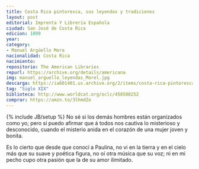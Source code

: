 ```yaml
---
title: Costa Rica pintoresca, sus leyendas y tradiciones
layout: post
editorial: Imprenta Y Librería Española
ciudad: San José de Costa Rica
edicion: 1899
year: 
category: 
- Manuel Argüello Mora
nacionalidad: Costa Rica
nacimiento: 
repositorio: The American Libraries
repurl: https://archive.org/details/americana
img: manuel_arguello_leyendas_Morel.jpg
descarga: https://ia601401.us.archive.org/2/items/costa-rica-pintoresca/Costa%20Rica%20pintoresca.pdf
tag: "Siglo XIX"
biblioteca: http://www.worldcat.org/oclc/458508252
comprar: https://amzn.to/3lhmdZo
---
```

{% include JB/setup %}
No sé si los demás hombres están organizados como yo; pero sí puedo afirmar que á todos nos cautiva lo misterioso y desconocido, cuando el misterio anida en el corazón de una mujer joven y bonita.
  
Es lo cierto que desde que conocí a Paulina, no vi en la tierra y en el cielo más que su suave y poética figura, no oí otra música que su voz; ni en mi pecho cupo otra pasión que la de su amor ilimitado.
